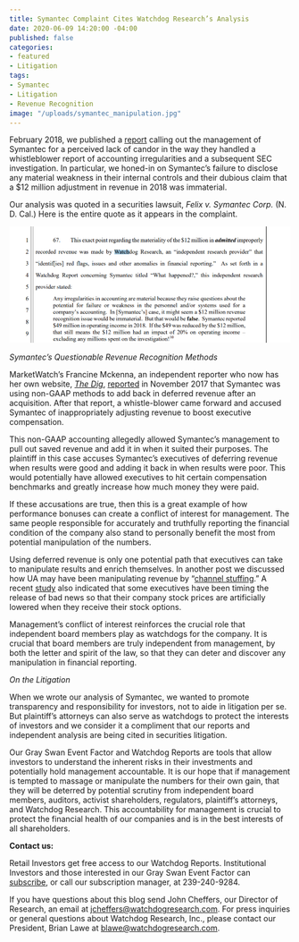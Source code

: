 ```yaml
---
title: Symantec Complaint Cites Watchdog Research’s Analysis
date: 2020-06-09 14:20:00 -04:00
published: false
categories:
- featured
- Litigation
tags:
- Symantec
- Litigation
- Revenue Recognition
image: "/uploads/symantec_manipulation.jpg"
---
```


February 2018, we published a [report](https://blog.watchdogresearch.com/posts/symantec-flashback-what-happened/) calling out the management of Symantec for a perceived lack of candor in the way they handled a whistleblower report of accounting irregularities and a subsequent SEC investigation. In particular, we honed-in on Symantec’s failure to disclose any material weakness in their internal controls and their dubious claim that a $12 million adjustment in revenue in 2018 was immaterial.

Our analysis was quoted in a securities lawsuit, *Felix v. Symantec Corp.* (N. D. Cal.) Here is the entire quote as it appears in the complaint.

![Symantec Complaint.png](/uploads/Symantec%20Complaint.png)

*Symantec’s Questionable Revenue Recognition Methods*

MarketWatch’s Francine Mckenna, an independent reporter who now has her own website, *[The Dig](https://thedig.substack.com/)*, [reported](https://www.marketwatch.com/story/companies-are-using-ghost-revenue-to-calculate-executive-bonuses-2017-11-06) in November 2017 that Symantec was using non-GAAP methods to add back in deferred revenue after an acquisition. After that report, a whistle-blower came forward and accused Symantec of inappropriately adjusting revenue to boost executive compensation.

This non-GAAP accounting allegedly allowed Symantec’s management to pull out saved revenue and add it in when it suited their purposes. The plaintiff in this case accuses Symantec’s executives of deferring revenue when results were good and adding it back in when results were poor. This would potentially have allowed executives to hit certain compensation benchmarks and greatly increase how much money they were paid.

If these accusations are true, then this is a great example of how performance bonuses can create a conflict of interest for management. The same people responsible for accurately and truthfully reporting the financial condition of the company also stand to personally benefit the most from potential manipulation of the numbers.

Using deferred revenue is only one potential path that executives can take to manipulate results and enrich themselves. In another post we discussed how UA may have been manipulating revenue by “[channel stuffing](https://blog.watchdogresearch.com/posts/under-armour-part-ii-cam-raises-the-specter-of-channel-stuffing/).” A recent [study](https://news.terry.uga.edu/articles/ceos_are_turning_a_negative_into_a_payout_study_finds/) also indicated that some executives have been timing the release of bad news so that their company stock prices are artificially lowered when they receive their stock options.

Management’s conflict of interest reinforces the crucial role that independent board members play as watchdogs for the company. It is crucial that board members are truly independent from management, by both the letter and spirit of the law, so that they can deter and discover any manipulation in financial reporting.

*On the Litigation*

When we wrote our analysis of Symantec, we wanted to promote transparency and responsibility for investors, not to aide in litigation per se. But plaintiff’s attorneys can also serve as watchdogs to protect the interests of investors and we consider it a compliment that our reports and independent analysis are being cited in securities litigation.

Our Gray Swan Event Factor and Watchdog Reports are tools that allow investors to understand the inherent risks in their investments and potentially hold management accountable. It is our hope that if management is tempted to massage or manipulate the numbers for their own gain, that they will be deterred by potential scrutiny from independent board members, auditors, activist shareholders, regulators, plaintiff’s attorneys, and Watchdog Research. This accountability for management is crucial to protect the financial health of our companies and is in the best interests of all shareholders.

**Contact us:**

Retail Investors get free access to our Watchdog Reports. Institutional Investors and those interested in our Gray Swan Event Factor can [subscribe](https://www.watchdogresearch.com/pricing), or call our subscription manager, at 239-240-9284.

If you have questions about this blog send John Cheffers, our Director of Research, an email at [jcheffers@watchdogresearch.com](mailto:jcheffers@watchdogresearch.com). For press inquiries or general questions about Watchdog Research, Inc., please contact our President, Brian Lawe at [blawe@watchdogresearch.com](mailto:blawe@watchdogresearch.com).